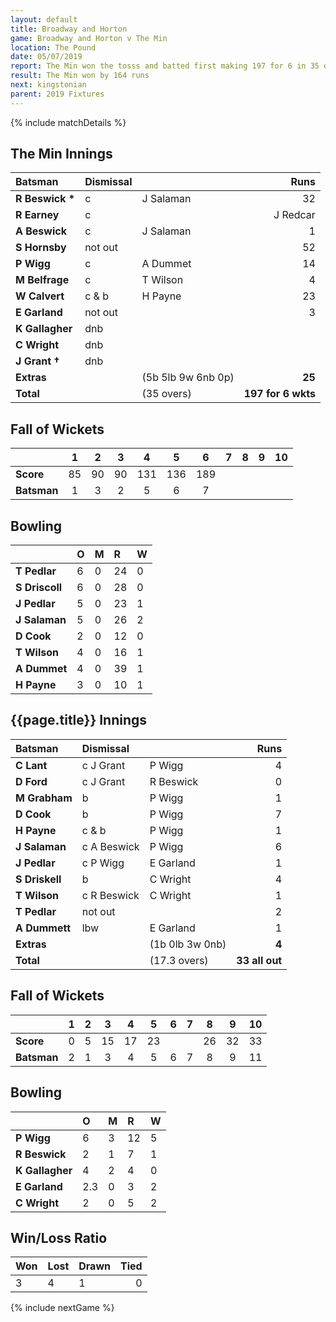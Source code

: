 ```yaml
---
layout: default
title: Broadway and Horton
game: Broadway and Horton v The Min
location: The Pound
date: 05/07/2019
report: The Min won the tosss and batted first making 197 for 6 in 35 overs. Broadway and Horton replied with 33 all out.
result: The Min won by 164 runs
next: kingstonian
parent: 2019 Fixtures
---
```


{% include matchDetails %}

## The Min Innings

| Batsman | Dismissal |  | Runs |
|:---|:---|---|---:|
| **R Beswick &#42;** | c | J Salaman | 32 | 
| **R Earney** | c |  | J Redcar | 43 |
| **A Beswick** | c | J Salaman | 1 | 
| **S Hornsby** | not out |  | 52 | 
| **P Wigg** | c | A Dummet | 14 | 
| **M Belfrage** | c | T Wilson | 4 | 
| **W Calvert** | c & b | H Payne | 23 | 
| **E Garland** | not out |   | 3 | 
| **K Gallagher** | dnb |  |  | 
| **C Wright** | dnb |  |  |
| **J Grant &#8224;** | dnb |  |  |
| **Extras** | | (5b 5lb 9w 6nb 0p) | **25** | 
| **Total** | | (35 overs) | **197 for 6 wkts** | 

## Fall of Wickets

| | 1 | 2 | 3 | 4 | 5 | 6 | 7 | 8 | 9 | 10 |
|---|:---:|:---:|:---:|:---:|:---:|:---:|:---:|:---:|:---:|:---:|
| **Score** | 85 | 90 | 90 | 131 | 136 | 189 |  |   |  |  | 
| **Batsman** | 1 | 3 | 2 | 5 | 6 | 7 |  |  |  |  | 

## Bowling

| | O | M | R | W |
|---|:---|:---|:---|:---|
| **T Pedlar** | 6 | 0 | 24 | 0 | 
| **S Driscoll** | 6 | 0 | 28 | 0 | 
| **J Pedlar** | 5 | 0 | 23 | 1 | 
| **J Salaman** | 5 | 0 | 26 | 2 | 
| **D Cook** | 2 | 0 | 12 | 0 |
| **T Wilson** | 4 | 0 | 16 | 1 |
| **A Dummet** | 4 | 0 | 39 | 1 |
| **H Payne** | 3 | 0 | 10 | 1 |

 ## {{page.title}} Innings

| Batsman | Dismissal |  | Runs |
|:---|:---|---|---:|
| **C Lant** | c J Grant | P Wigg | 4 | 
| **D Ford** | c J Grant | R Beswick | 0 | 
| **M Grabham** | b | P Wigg | 1 | 
| **D Cook** | b | P Wigg | 7 | 
| **H Payne** | c & b | P Wigg | 1 | 
| **J Salaman** | c A Beswick | P Wigg | 6 | 
| **J Pedlar** | c P Wigg | E Garland | 1 | 
| **S Driskell** | b | C Wright | 4 | 
| **T Wilson** | c R Beswick | C Wright | 1 | 
| **T Pedlar** | not out |  | 2 | 
| **A Dummett** | lbw | E Garland | 1 | 
| **Extras** | | (1b 0lb 3w 0nb) | **4** | 
| **Total** | | (17.3 overs) | **33 all out** | 

## Fall of Wickets

| | 1 | 2 | 3 | 4 | 5 | 6 | 7 | 8 | 9 | 10 |
|---|:---:|:---:|:---:|:---:|:---:|:---:|:---:|:---:|:---:|:---:|
| **Score** | 0 | 5 | 15 | 17 | 23 |  |  | 26 | 32 | 33 |
| **Batsman** | 2 | 1 | 3 | 4 | 5 | 6 | 7 | 8 | 9 | 11 |

## Bowling

| | O | M | R | W |
|---|:---|:---|:---|:---|
| **P Wigg** | 6 | 3 | 12 | 5 | 
| **R Beswick** | 2 | 1 | 7 | 1 | 
| **K Gallagher** | 4 | 2 | 4 | 0 | 
| **E Garland** | 2.3 | 0 | 3 | 2 |
| **C Wright** | 2 | 0 | 5 | 2 |

## Win/Loss Ratio

| Won | Lost | Drawn | Tied |
|:---|:---|:---|---:|
| 3 | 4 | 1 | 0 |

{% include nextGame %}
